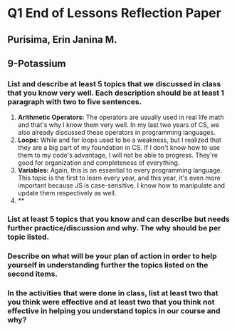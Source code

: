 # Q1 End of Lessons Reflection Paper
## Purisima, Erin Janina M.
## 9-Potassium

### List and describe at least 5 topics that we discussed in class that you know very well. Each description should be at least 1 paragraph with two to five sentences.
1. **Arithmetic Operators:** The operators are usually used in real life math and that's why I know them very well. In my last two years of CS, we also already discussed these operators in programming languages.
2. **Loops:** While and for loops used to be a weakness, but I realized that they are a big part of my foundation in CS. If I don't know how to use them to my code's advantage, I will not be able to progress. They're good for organization and completeness of everything.
3. **Variables:** Again, this is an essential to every programming language. This topic is the first to learn every year, and this year, it's even more important because JS is case-sensitive. I know how to manipulate and update them respectively as well.
4. ** 

### List at least 5 topics that you know and can describe but needs further practice/discussion and why.  The why should be per topic listed.  

### Describe on what will be your plan of action in order to help yourself in understanding further the topics listed on the second items.

### In the activities that were done in class, list at least two that you think were effective and at least two that you think not effective in helping you understand topics in our course and why?